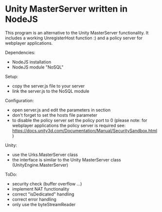 Unity MasterServer written in NodeJS
=================

This program is an alternative to the Unity MasterServer functionality. It includes a working UnregisterHost function :) and a policy server for webplayer applications.

Dependencies:
- NodeJS installation
- NodeJS module "NoSQL" 

Setup:
- copy the server.js file to your server
- link the server.js to the NoSQL module

Configuration:
- open server.js and edit the parameters in <config> section
- don't forget to set the hosts file parameter
- to disable the policy server set the policy port to 0 (please note: for webplayer applications the policy server is required see: https://docs.unity3d.com/Documentation/Manual/SecuritySandbox.html)

Unity:
- use the Urks.MasterServer class
- the interface is similar to the Unity MasterServer class (UnityEngine.MasterServer)

ToDo:
- security check (buffer overflow ...)
- implement NAT functionality
- correct "isDedicated" handling
- correct error handling
- only use the byteStreamReader 
